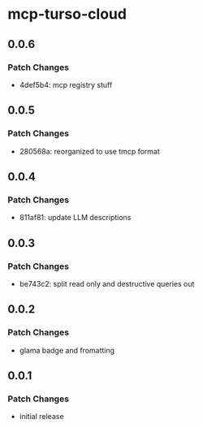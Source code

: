 # mcp-turso-cloud

## 0.0.6

### Patch Changes

- 4def5b4: mcp registry stuff

## 0.0.5

### Patch Changes

- 280568a: reorganized to use tmcp format

## 0.0.4

### Patch Changes

- 811af81: update LLM descriptions

## 0.0.3

### Patch Changes

- be743c2: split read only and destructive queries out

## 0.0.2

### Patch Changes

- glama badge and fromatting

## 0.0.1

### Patch Changes

- initial release
